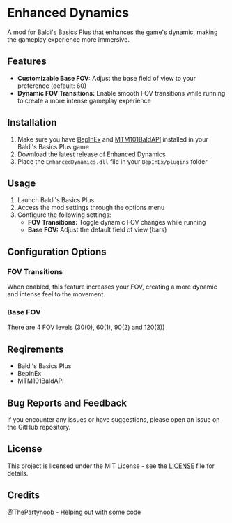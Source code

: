 # Enhanced Dynamics

A mod for Baldi's Basics Plus that enhances the game's dynamic, making the gameplay experience more immersive.

## Features

- **Customizable Base FOV:** Adjust the base field of view to your preference (default: 60)
- **Dynamic FOV Transitions:** Enable smooth FOV transitions while running to create a more intense gameplay experience

## Installation

1. Make sure you have [BepInEx](https://github.com/BepInEx/BepInEx) and [MTM101BaldAPI](https://gamebanana.com/mods/383711) installed in your Baldi's Basics Plus game
2. Download the latest release of Enhanced Dynamics
3. Place the `EnhancedDynamics.dll` file in your `BepInEx/plugins` folder

## Usage

1. Launch Baldi's Basics Plus
2. Access the mod settings through the options menu
3. Configure the following settings:
   - **FOV Transitions:** Toggle dynamic FOV changes while running
   - **Base FOV:** Adjust the default field of view (bars)

## Configuration Options

### FOV Transitions
When enabled, this feature increases your FOV, creating a more dynamic and intense feel to the movement.

### Base FOV
There are 4 FOV levels (30(0), 60(1), 90(2) and 120(3))

## Reqirements

- Baldi's Basics Plus
- BepInEx
- MTM101BaldAPI

## Bug Reports and Feedback

If you encounter any issues or have suggestions, please open an issue on the GitHub repository.

## License

This project is licensed under the MIT License - see the [LICENSE](LICENSE) file for details.

## Credits

@ThePartynoob - Helping out with some code
